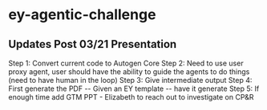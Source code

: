 # ey-agentic-challenge

## Updates Post 03/21 Presentation
Step 1: Convert current code to Autogen Core 
Step 2: Need to use user proxy agent, user should have the ability to guide the agents to do things (need to have human in the loop)
Step 3: Give intermediate output 
Step 4: First generate the PDF -- Given an EY template -- have it generate 
Step 5: If enough time add GTM PPT - Elizabeth to reach out to investigate on CP&R
